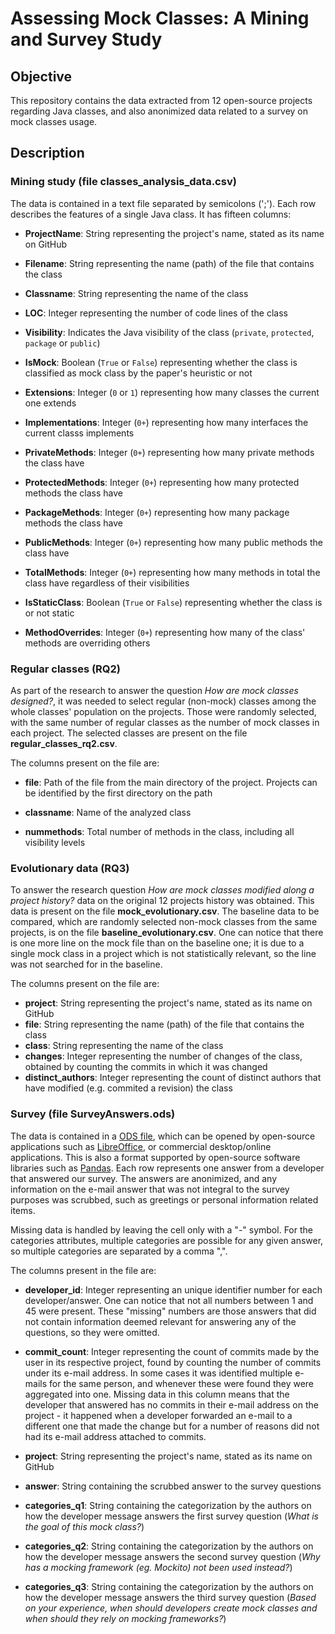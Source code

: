 # Assessing Mock Classes: A Mining and Survey Study

## Objective

This repository contains the data extracted from 12 open-source projects regarding Java classes, and also anonimized data related to a survey on mock classes usage.

## Description

### Mining study (file classes_analysis_data.csv)

The data is contained in a text file separated by semicolons (';').
Each row describes the features of a single Java class. It has fifteen columns:

* **ProjectName**: String representing the project's name, stated as its name on GitHub

* **Filename**: String representing the name (path) of the file that contains the class

* **Classname**: String representing the name of the class

* **LOC**: Integer representing the number of code lines of the class

* **Visibility**: Indicates the Java visibility of the class (`private`, `protected`, `package` or `public`)

* **IsMock**: Boolean (`True` or `False`) representing whether the class is classified as mock class by the paper's heuristic or not

* **Extensions**: Integer (`0` or `1`) representing how many classes the current one extends

* **Implementations**: Integer (`0+`) representing how many interfaces the current classs implements

* **PrivateMethods**: Integer (`0+`) representing how many private methods the class have

* **ProtectedMethods**: Integer (`0+`) representing how many protected methods the class have

* **PackageMethods**: Integer (`0+`) representing how many package methods the class have

* **PublicMethods**: Integer (`0+`) representing how many public methods the class have

* **TotalMethods**: Integer (`0+`) representing how many methods in total the class have regardless of their visibilities

* **IsStaticClass**: Boolean (`True` or `False`) representing whether the class is or not static

* **MethodOverrides**: Integer (`0+`) representing how many of the class' methods are overriding others

### Regular classes (RQ2)

As part of the research to answer the question _How are mock classes designed?_, it was needed to select regular (non-mock) classes among the whole classes' population on the projects. Those were randomly selected, with the same number of regular classes as the number of mock classes in each project. The selected classes are present on the file **regular_classes_rq2.csv**.

The columns present on the file are:

* **file**: Path of the file from the main directory of the project. Projects can be identified by the first directory on the path

* **classname**: Name of the analyzed class

* **nummethods**: Total number of methods in the class, including all visibility levels


### Evolutionary data (RQ3)

To answer the research question _How are mock classes modified along a project history?_ data on the original 12 projects history was obtained. This data is present on the file **mock_evolutionary.csv**. The baseline data to be compared, which are randomly selected non-mock classes from the same projects, is on the file **baseline_evolutionary.csv**. One can notice that there is one more line on the mock file than on the baseline one; it is due to a single mock class in a project which is not statistically relevant, so the line was not searched for in the baseline.

The columns present on the file are:

* **project**: String representing the project's name, stated as its name on GitHub
* **file**: String representing the name (path) of the file that contains the class
* **class**: String representing the name of the class
* **changes**: Integer representing the number of changes of the class, obtained by counting the commits in which it was changed
* **distinct_authors**: Integer representing the count of distinct authors that have modified (e.g. commited a revision) the class

### Survey (file SurveyAnswers.ods)

The data is contained in a [ODS file](https://www.iso.org/standard/66363.html), which can be opened by open-source applications such as [LibreOffice](https://www.libreoffice.org/), or commercial desktop/online applications. This is also a format supported by open-source software libraries such as [Pandas](https://pandas.pydata.org/pandas-docs/stable/user_guide/io.html). Each row represents one answer from a developer that answered our survey. The answers are anonimized, and any information on the e-mail answer that was not integral to the survey purposes was scrubbed, such as greetings or personal information related items.

Missing data is handled by leaving the cell only with a "-" symbol. For the categories attributes, multiple categories are possible for any given answer, so multiple categories are separated by a comma ",".

The columns present in the file are:

* **developer_id**: Integer representing an unique identifier number for each developer/answer. One can notice that not all numbers between 1 and 45 were present. These "missing" numbers are those answers that did not contain information deemed relevant for answering any of the questions, so they were omitted.

* **commit_count**: Integer representing the count of commits made by the user in its respective project, found by counting the number of commits under its e-mail address. In some cases it was identified multiple e-mails for the same person, and whenever these were found they were aggregated into one. Missing data in this column means that the developer that answered has no commits in their e-mail address on the project - it happened when a developer forwarded an e-mail to a different one that made the change but for a number of reasons did not had its e-mail address attached to commits.

* **project**: String representing the project's name, stated as its name on GitHub

* **answer**: String containing the scrubbed answer to the survey questions

* **categories_q1**: String containing the categorization by the authors on how the developer message answers the first survey question (_What is the goal of this mock class?_)

* **categories_q2**: String containing the categorization by the authors on how the developer message answers the second survey question (_Why has a mocking framework (eg. Mockito) not been used instead?_)

* **categories_q3**: String containing the categorization by the authors on how the developer message answers the third survey question (_Based on your experience, when should developers create mock classes and when should they rely on mocking frameworks?_)
